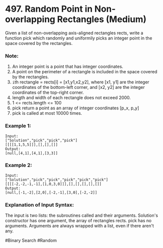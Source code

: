 # 497. Random Point in Non-overlapping Rectangles (Medium)

Given a list of non-overlapping axis-aligned rectangles rects, write a function pick which randomly and uniformily picks an integer point in the space covered by the rectangles.

### Note:
1. An integer point is a point that has integer coordinates. 
2. A point on the perimeter of a rectangle is included in the space covered by the rectangles. 
3. `i`th rectangle = rects[i] = [x1,y1,x2,y2], where [x1, y1] are the integer coordinates of the bottom-left corner, and [x2, y2] are the integer coordinates of the top-right corner.
4. length and width of each rectangle does not exceed 2000.
5. 1 <= rects.length <= 100
6. pick return a point as an array of integer coordinates [p_x, p_y]
7. pick is called at most 10000 times.

### Example 1:
```
Input: 
["Solution","pick","pick","pick"]
[[[[1,1,5,5]]],[],[],[]]
Output: 
[null,[4,1],[4,1],[3,3]]
```

### Example 2:
```
Input: 
["Solution","pick","pick","pick","pick","pick"]
[[[[-2,-2,-1,-1],[1,0,3,0]]],[],[],[],[],[]]
Output: 
[null,[-1,-2],[2,0],[-2,-1],[3,0],[-2,-2]]
```

### Explanation of Input Syntax:

The input is two lists: the subroutines called and their arguments. Solution's constructor has one argument, the array of rectangles rects. pick has no arguments. Arguments are always wrapped with a list, even if there aren't any.

#Binary Search #Random
